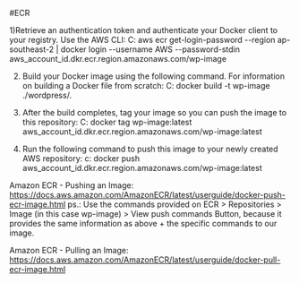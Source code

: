 #ECR

1)Retrieve an authentication token and authenticate your Docker client to your registry.
Use the AWS CLI:
C: aws ecr get-login-password --region ap-southeast-2 | docker login --username AWS --password-stdin aws_account_id.dkr.ecr.region.amazonaws.com/wp-image

2) Build your Docker image using the following command. For information on building a Docker file from scratch:
C: docker build -t wp-image ./wordpress/.

3) After the build completes, tag your image so you can push the image to this repository:
C: docker tag wp-image:latest aws_account_id.dkr.ecr.region.amazonaws.com/wp-image:latest

4) Run the following command to push this image to your newly created AWS repository:
c: docker push aws_account_id.dkr.ecr.region.amazonaws.com/wp-image:latest

Amazon ECR - Pushing an Image:
https://docs.aws.amazon.com/AmazonECR/latest/userguide/docker-push-ecr-image.html
ps.: Use the commands provided on ECR > Repositories > Image (in this case wp-image) > View push commands Button, because it provides the same information as above + the specific commands to our image.

Amazon ECR - Pulling an Image:
https://docs.aws.amazon.com/AmazonECR/latest/userguide/docker-pull-ecr-image.html
